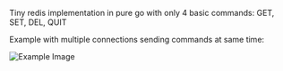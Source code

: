 Tiny redis implementation in pure go with only 4 basic commands: 
GET, SET, DEL, QUIT

Example with multiple connections sending commands at same time:

![Example Image](https://github.com/wesleycremonini/pure-go-redis/example.jpeg)
